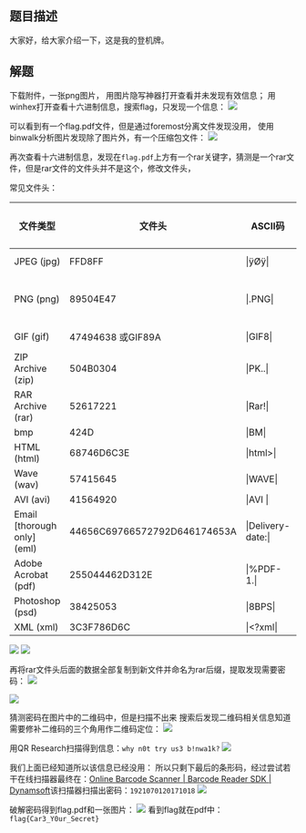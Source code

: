 ## 题目描述
大家好，给大家介绍一下，这是我的登机牌。

## 解题
下载附件，一张png图片，
用图片隐写神器打开查看并未发现有效信息；
用winhex打开查看十六进制信息，搜索flag，只发现一个信息：
![](assets/登机牌/img/image-20240301142311175.png)

可以看到有一个flag.pdf文件，但是通过foremost分离文件发现没用，
使用binwalk分析图片发现除了图片外，有一个压缩包文件：
![](assets/登机牌/img/image-20240301151151190.png)

再次查看十六进制信息，发现在`flag.pdf`上方有一个rar关键字，猜测是一个rar文件，但是rar文件的文件头并不是这个，修改文件头，

常见文件头：

| 文件类型                        | 文件头                          | ASCII码             | 文件尾         |
| --------------------------- | ---------------------------- | ------------------ | ----------- |
| JPEG (jpg)                  | FFD8FF                       | \|ÿØÿ\|            | FF D9       |
| PNG (png)                   | 89504E47                     | \|.PNG\|           | AE 42 60 82 |
| GIF (gif)                   | 47494638 或GIF89A             | \|GIF8\|           | 00 3B       |
| ZIP Archive (zip)           | 504B0304                     | \|PK..\|           | 50 4B       |
| RAR Archive (rar)           | 52617221                     | \|Rar!\|           |             |
| bmp                         | 424D                         | \|BM\|             |             |
| HTML (html)                 | 68746D6C3E                   | \|html>\|          |             |
| Wave (wav)                  | 57415645                     | \|WAVE\|           |             |
| AVI (avi)                   | 41564920                     | \|AVI \|           |             |
| Email [thorough only] (eml) | 44656C69766572792D646174653A | \|Delivery-date:\| |             |
| Adobe Acrobat (pdf)         | 255044462D312E               | \|%PDF-1.\|        |             |
| Photoshop (psd)             | 38425053                     | \|8BPS\|           |             |
| XML (xml)                   | 3C3F786D6C                   | \|\<?xml\|         |             |

![](assets/登机牌/img/image-20240301144200184.png)
![](assets/登机牌/img/image-20240301144240399.png)

再将rar文件头后面的数据全部复制到新文件并命名为rar后缀，提取发现需要密码：
![](assets/登机牌/img/image-20240301144745658.png)

![](assets/登机牌/img/image-20240301144827128.png)

猜测密码在图片中的二维码中，但是扫描不出来
搜索后发现二维码相关信息知道需要修补二维码的三个角用作二维码定位：
![](assets/登机牌/img/image-20240301151626391.png)

用QR Research扫描得到信息：`why n0t try us3 b!nwa1k?`
![](assets/登机牌/img/image-20240301151730341.png)

我们上面已经知道所以该信息已经没用：
所以只剩下最后的条形码，经过尝试若干在线扫描器最终在：[Online Barcode Scanner | Barcode Reader SDK | Dynamsoft](https://demo.dynamsoft.com/barcode-reader/)该扫描器扫描出密码：`1921070120171018`
![](assets/登机牌/img/image-20240301152358488.png)

破解密码得到flag.pdf和一张图片：
![](assets/登机牌/img/image-20240301152513901.png)
看到flag就在pdf中：`flag{Car3_Y0ur_Secret}`

